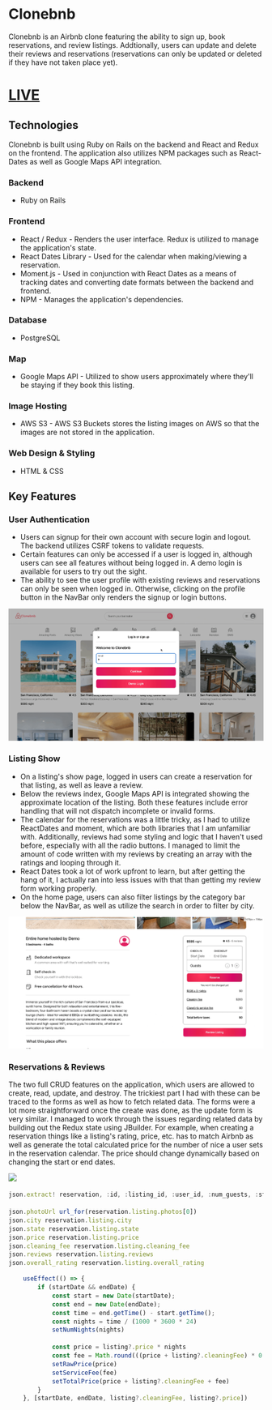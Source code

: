 # Clonebnb

Clonebnb is an Airbnb clone featuring the ability to sign up, book reservations, and review listings. Addtionally, users can update and delete their reviews and reservations (reservations can only be updated or deleted if they have not taken place yet).

# [LIVE](https://echang-clonebnb-1675d40c18ba.herokuapp.com/)

## Technologies

Clonebnb is built using Ruby on Rails on the backend and React and Redux on the frontend. The application also utilizes NPM packages such as React-Dates as well as Google Maps API integration.

### Backend
- Ruby on Rails

### Frontend
- React / Redux - Renders the user interface. Redux is utilized to manage the application's state.
- React Dates Library - Used for the calendar when making/viewing a reservation.
- Moment.js - Used in conjunction with React Dates as a means of tracking dates and converting date formats between the backend and frontend.
- NPM - Manages the application's dependencies.

### Database
- PostgreSQL

### Map
- Google Maps API - Utilized to show users approximately where they'll be staying if they book this listing.

### Image Hosting
- AWS S3 - AWS S3 Buckets stores the listing images on AWS so that the images are not stored in the application.

### Web Design & Styling
- HTML & CSS

## Key Features

### User Authentication
- Users can signup for their own account with secure login and logout. The backend utilizes CSRF tokens to validate requests.
- Certain features can only be accessed if a user is logged in, although users can see all features without being logged in. A demo login is available for users to try out the sight.
- The ability to see the user profile with existing reviews and reservations can only be seen when logged in. Otherwise, clicking on the profile button in the NavBar only renders the signup or login buttons.

![](./app/assets/login.gif)

### Listing Show
- On a listing's show page, logged in users can create a reservation for that listing, as well as leave a review.
- Below the reviews index, Google Maps API is integrated showing the approximate location of the listing. Both these features include error handling that will not dispatch incomplete or invalid forms. 
- The calendar for the reservations was a little tricky, as I had to utilize ReactDates and moment, which are both libraries that I am unfamiliar with. Additionally, reviews had some styling and logic that I haven't used before, especially with all the radio buttons. I managed to limit the amount of code written with my reviews by creating an array with the ratings and looping through it. 
- React Dates took a lot of work upfront to learn, but after getting the hang of it, I actually ran into less issues with that than getting my review form working properly.
- On the home page, users can also filter listings by the category bar below the NavBar, as well as utilize the search in order to filter by city.

![](./app/assets/reservation.gif)

### Reservations & Reviews
The two full CRUD features on the application, which users are allowed to create, read, update, and destroy. The trickiest part I had with these can be traced to the forms as well as how to fetch related data. The forms were a lot more straightforward once the create was done, as the update form is very similar. I managed to work through the issues regarding related data by building out the Redux state using JBuilder. For example, when creating a reservation things like a listing's rating, price, etc. has to match Airbnb as well as generate the total calculated price for the number of nice a user sets in the reservation calendar. The price should change dynamically based on changing the start or end dates. 

![](./app/assets/profile.gif)

```javascript
json.extract! reservation, :id, :listing_id, :user_id, :num_guests, :start_date, :end_date

json.photoUrl url_for(reservation.listing.photos[0])
json.city reservation.listing.city
json.state reservation.listing.state
json.price reservation.listing.price
json.cleaning_fee reservation.listing.cleaning_fee
json.reviews reservation.listing.reviews
json.overall_rating reservation.listing.overall_rating
```

```javascript
    useEffect(() => {
        if (startDate && endDate) {
            const start = new Date(startDate);
            const end = new Date(endDate);
            const time = end.getTime() - start.getTime();
            const nights = time / (1000 * 3600 * 24)
            setNumNights(nights)
            
            const price = listing?.price * nights
            const fee = Math.round(((price + listing?.cleaningFee) * 0.08))
            setRawPrice(price)
            setServiceFee(fee)
            setTotalPrice(price + listing?.cleaningFee + fee)
        }
    }, [startDate, endDate, listing?.cleaningFee, listing?.price])
```

